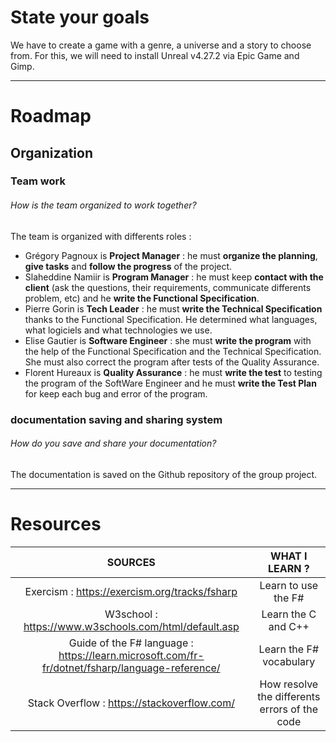 # State your goals
We have to create a game with a genre, a universe and a story to choose from. For this, we will need to install Unreal v4.27.2 via Epic Game and Gimp.

---
# Roadmap
## Organization
### Team work
###### How is the team organized to work together?
The team is organized with differents roles :

- Grégory Pagnoux is **Project Manager** : he must **organize the planning**, **give tasks** and **follow the progress** of the project.
- Slaheddine Namiir is **Program Manager** : he must keep **contact with the client** (ask the questions, their requirements, communicate differents problem, etc) and he **write the Functional Specification**.
- Pierre Gorin is **Tech Leader** : he must **write the Technical Specification** thanks to the Functional Specification. He determined what languages, what logiciels and what technologies we use.
- Elise Gautier is **Software Engineer** : she must **write the program** with the help of the Functional Specification and the Technical Specification. She must also correct the program after tests of the Quality Assurance.
- Florent Hureaux is **Quality Assurance** : he must **write the test** to testing the program of the SoftWare Engineer and he must **write the Test Plan** for keep each bug and error of the program.

### documentation saving and sharing system
###### ​How do you save and share your documentation?
The documentation is saved on the Github repository of the group project.

---
# Resources

| SOURCES | WHAT I LEARN ? |
| :-: | :-: |
| Exercism : https://exercism.org/tracks/fsharp | Learn to use the F# |
| W3school : https://www.w3schools.com/html/default.asp | Learn the C and C++ |
| Guide of the F# language : https://learn.microsoft.com/fr-fr/dotnet/fsharp/language-reference/ | Learn the F# vocabulary |
| Stack Overflow : https://stackoverflow.com/ | How resolve the differents errors of the code |
